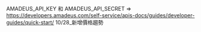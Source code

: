 AMADEUS_API_KEY 和 AMADEUS_API_SECRET => https://developers.amadeus.com/self-service/apis-docs/guides/developer-guides/quick-start/
10/28_新增價格趨勢
